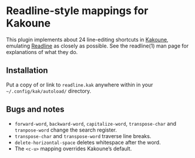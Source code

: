 # Readline-style mappings for Kakoune

This plugin implements about 24 line-editing shortcuts in
[Kakoune](https://kakoune.org), emulating
[Readline](https://tiswww.case.edu/php/chet/readline/rltop.html) as
closely as possible. See the readline(1) man page for explanations of
what they do.

## Installation

Put a copy of or link to `readline.kak` anywhere within in your
`~/.config/kak/autoload/` directory.

## Bugs and notes

  - `forward-word`, `backward-word`, `capitalize-word`, `transpose-char`
    and `tranpose-word` change the search register.
  - `transpose-char` and `transpose-word` traverse line breaks.
  - `delete-horizontal-space` deletes whitespace after the word.
  - The `<c-u>` mapping overrides Kakoune’s default.
